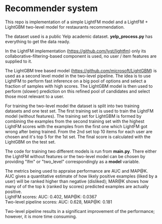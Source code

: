 # Recommender system

This repo is implementation of a simple LightFM model and a LightFM + LightGBM two-level model for restaurants recommendation.

The dataset used is a public Yelp academic dataset. **yelp_process.py** has everything to get the data ready.

In the LightFM implementation (https://github.com/lyst/lightfm) only its collaborative-filtering-based component is used, no user / item features are supplied to it.

The LightGBM tree based model (https://github.com/microsoft/LightGBM) is used as a second level model in the two-level pipeline. The idea is to use LightFM to perform fast inference on a big pool of options and select a fraction of samples with high scores. The LightGBM model is then used to perform (slower) prediction on this refined pool of candidates and select those most relevant to a user.

For training the two-level model the dataset is split into two training datasets and one test set. The first training set is used to train the LightFM model (without features). The training set for LightGBM is formed by combining the examples from the second training set with the highest LightFM scores with the examples from the first one which LightFM got wrong after being trained. From the 2nd set top 10 items for each user are chosen and it's top 5 for the 1st set. The final score is calculated with the LightGBM on the test set.

The code for training two different models is run from **main.py**. There either the LightFM without features or the two-level model can be chosen by providing "lfm" or "two_level" correspondingly as a **model** variable.

The metrics being used to appraise performance are AUC and MAP@K. AUC gives a quantitative estimate of how likely positive examples (liked by a user) will be ranked higher than negative (disliked); MAR@K shows how many of of the top k (ranked by scores) predicted examples are actually positive.<br />
LightFM scores: AUC: 0.402, MAP@K: 0.0367 <br />
Two-level pipeline scores: AUC: 0.628, MAP@K: 0.181

Two-level pipeline results in a significant improvement of the performance; however, it is more time consuming.
